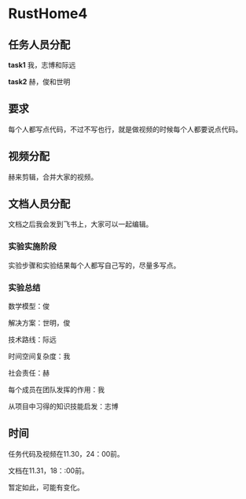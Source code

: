 # RustHome4

## 任务人员分配
**task1**
我，志博和际远

**task2**
赫，俊和世明

## 要求
每个人都写点代码，不过不写也行，就是做视频的时候每个人都要说点代码。

## 视频分配
赫来剪辑，合并大家的视频。

## 文档人员分配
文档之后我会发到飞书上，大家可以一起编辑。

### 实验实施阶段
实验步骤和实验结果每个人都写自己写的，尽量多写点。

### 实验总结
数学模型：俊

解决方案：世明，俊

技术路线：际远

时间空间复杂度：我

社会责任：赫

每个成员在团队发挥的作用：我

从项目中习得的知识技能启发：志博

## 时间

任务代码及视频在11.30，24：00前。

文档在11.31，18：:00前。

暂定如此，可能有变化。